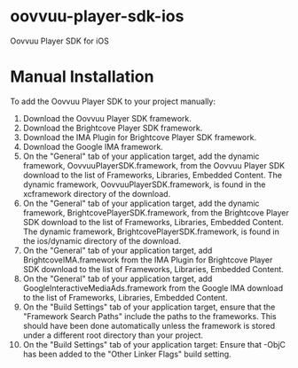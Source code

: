 # oovvuu-player-sdk-ios
Oovvuu Player SDK for iOS

# Manual Installation

To add the Oovvuu Player SDK to your project manually:

1. Download the Oovvuu Player SDK framework.
2. Download the Brightcove Player SDK framework.
3. Download the IMA Plugin for Brightcove Player SDK framework.
4. Download the Google IMA framework.
5. On the "General" tab of your application target, add the dynamic framework, OovvuuPlayerSDK.framework, from the Oovvuu Player SDK download to the list of Frameworks, Libraries, Embedded Content. The dynamic framework, OovvuuPlayerSDK.framework, is found in the xcframework directory of the download.
6. On the "General" tab of your application target, add the dynamic framework, BrightcovePlayerSDK.framework, from the Brightcove Player SDK download to the list of Frameworks, Libraries, Embedded Content. The dynamic framework, BrightcovePlayerSDK.framework, is found in the ios/dynamic directory of the download.
7. On the "General" tab of your application target, add BrightcoveIMA.framework from the IMA Plugin for Brightcove Player SDK download to the list of Frameworks, Libraries, Embedded Content.
8. On the "General" tab of your application target, add GoogleInteractiveMediaAds.framework from the Google IMA download to the list of Frameworks, Libraries, Embedded Content.
9. On the "Build Settings" tab of your application target, ensure that the "Framework Search Paths" include the paths to the frameworks. This should have been done automatically unless the framework is stored under a different root directory than your project.
10. On the "Build Settings" tab of your application target:
  Ensure that -ObjC has been added to the "Other Linker Flags" build setting.
